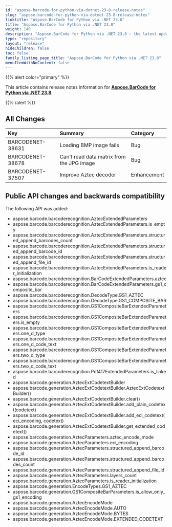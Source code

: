 ```yaml
---
id: "aspose-barcode-for-python-via-dotnet-23-8-release-notes"
slug: "aspose-barcode-for-python-via-dotnet-23-8-release-notes"
linktitle: "Aspose.BarCode for Python via .NET 23.8"
title: "Aspose.BarCode for Python via .NET 23.8"
weight: 140
description: "Aspose.BarCode for Python via .NET 23.8 – the latest updates and fixes."
type: "repository"
layout: "release"
hideChildren: false
toc: false
family_listing_page_title: "Aspose.BarCode for Python via .NET 23.8"
menuItemWithNoContent: false
---
```


{{% alert color="primary" %}}

This article contains release notes information for [**Aspose.BarCode for Python via .NET 23.8**](https://releases.aspose.com/barcode/python-net/).

{{% /alert %}}
## **All Changes**

|**Key**|**Summary**|**Category**|
| :- | :- | :- |
|BARCODENET-38631|Loading BMP image fails|Bug|
|BARCODENET-38678|Can’t read data matrix from the JPG image|Bug|
|BARCODENET-37507|Improve Aztec decoder|Enhancement|

## Public API changes and backwards compatibility

The following API was added:
- aspose.barcode.barcoderecognition.AztecExtendedParameters
- aspose.barcode.barcoderecognition.AztecExtendedParameters.is_empty
- aspose.barcode.barcoderecognition.AztecExtendedParameters.structured_append_barcodes_count
- aspose.barcode.barcoderecognition.AztecExtendedParameters.structured_append_barcode_id
- aspose.barcode.barcoderecognition.AztecExtendedParameters.structured_append_file_id
- aspose.barcode.barcoderecognition.AztecExtendedParameters.is_reader_initialization
- aspose.barcode.barcoderecognition.BarCodeExtendedParameters.aztec
- aspose.barcode.barcoderecognition.BarCodeExtendedParameters.gs1_composite_bar
- aspose.barcode.barcoderecognition.DecodeType.GS1_AZTEC
- aspose.barcode.barcoderecognition.DecodeType.GS1_COMPOSITE_BAR
- aspose.barcode.barcoderecognition.GS1CompositeBarExtendedParameters
- aspose.barcode.barcoderecognition.GS1CompositeBarExtendedParameters.is_empty
- aspose.barcode.barcoderecognition.GS1CompositeBarExtendedParameters.one_d_type
- aspose.barcode.barcoderecognition.GS1CompositeBarExtendedParameters.one_d_code_text
- aspose.barcode.barcoderecognition.GS1CompositeBarExtendedParameters.two_d_type
- aspose.barcode.barcoderecognition.GS1CompositeBarExtendedParameters.two_d_code_text
- aspose.barcode.barcoderecognition.Pdf417ExtendedParameters.is_linked
- aspose.barcode.generation.AztecExtCodetextBuilder
- aspose.barcode.generation.AztecExtCodetextBuilder.AztecExtCodetextBuilder()
- aspose.barcode.generation.AztecExtCodetextBuilder.clear()
- aspose.barcode.generation.AztecExtCodetextBuilder.add_plain_codetext(codetext)
- aspose.barcode.generation.AztecExtCodetextBuilder.add_eci_codetext(eci_encoding, codetext)
- aspose.barcode.generation.AztecExtCodetextBuilder.get_extended_codetext()
- aspose.barcode.generation.AztecParameters.aztec_encode_mode
- aspose.barcode.generation.AztecParameters.eci_encoding
- aspose.barcode.generation.AztecParameters.structured_append_barcode_id
- aspose.barcode.generation.AztecParameters.structured_append_barcodes_count
- aspose.barcode.generation.AztecParameters.structured_append_file_id
- aspose.barcode.generation.AztecParameters.layers_count
- aspose.barcode.generation.AztecParameters.is_reader_initialization
- aspose.barcode.generation.EncodeTypes.GS1_AZTEC
- aspose.barcode.generation.GS1CompositeBarParameters.is_allow_only_gs1_encoding
- aspose.barcode.generation.AztecEncodeMode
- aspose.barcode.generation.AztecEncodeMode.AUTO
- aspose.barcode.generation.AztecEncodeMode.BYTES
- aspose.barcode.generation.AztecEncodeMode.EXTENDED_CODETEXT
